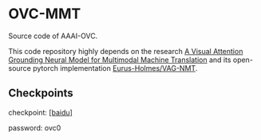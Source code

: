 # OVC-MMT
Source code of AAAI-OVC.

This code repository highly depends on the research [A Visual Attention Grounding Neural Model for Multimodal Machine Translation](https://arxiv.org/abs/1808.08266) and its open-source pytorch implementation [Eurus-Holmes/VAG-NMT](https://github.com/Eurus-Holmes/VAG-NMT).

## Checkpoints

checkpoint: [[baidu]](https://pan.baidu.com/s/1KHEkKK6wKOzSmxVxkylRzQ) 

password: ovc0